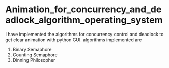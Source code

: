 # Animation_for_concurrency_and_deadlock_algorithm_operating_system
I have implemented the algorithms for concurrency control and deadlock to get clear animation with python GUI.
algorithms implemented are
1. Binary Semaphore
2. Counting Semaphore
3. Dinning Philosopher
